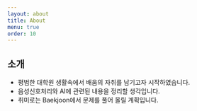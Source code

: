 ```yaml
---
layout: about
title: About
menu: true
order: 10
---
```


## 소개

* 평범한 대학원 생활속에서 배움의 자취를 남기고자 시작하였습니다.
* 음성신호처리와 AI에 관련된 내용을 정리할 생각입니다.
* 취미로는 Baekjoon에서 문제를 풀어 올릴 계획입니다. 
